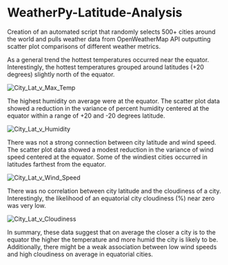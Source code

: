 # WeatherPy-Latitude-Analysis
Creation of an automated script that randomly selects 500+ cities around the world and pulls weather data from OpenWeatherMap API outputting scatter plot comparisons of different weather metrics.

As a general trend the hottest temperatures occurred near the equator. Interestingly, the hottest temperatures grouped around latitudes (+20 degrees) slightly north of the equator.    

![City_Lat_v_Max_Temp](https://user-images.githubusercontent.com/48166327/58502982-8ae82000-813c-11e9-81e8-1837a92f1175.png)

The highest humidity on average were at the equator. The scatter plot data showed a reduction in the variance of percent humidity  centered at the equator within a range of +20 and -20 degrees latitude. 

![City_Lat_v_Humidity](https://user-images.githubusercontent.com/48166327/58503005-93d8f180-813c-11e9-969b-bd48fe26d825.png)

There was not a strong connection between city latitude and wind speed. The scatter plot data showed a modest reduction in the variance of wind speed centered at the equator. Some of the windiest cities occurred in latitudes farthest from the equator.  

![City_Lat_v_Wind_Speed](https://user-images.githubusercontent.com/48166327/58503016-976c7880-813c-11e9-83cd-f15fa02fb7bf.png)

There was no correlation between city latitude and the cloudiness of a city. Interestingly, the likelihood of an equatorial city cloudiness (%) near zero was very low.  

![City_Lat_v_Cloudiness](https://user-images.githubusercontent.com/48166327/58503023-9a676900-813c-11e9-91d8-2e13c2683b68.png)

In summary, these data suggest that on average the closer a city is to the equator the higher the temperature and more humid the city is likely to be. Additionally, there might be a weak association between low wind speeds and high cloudiness on average in equatorial cities.


